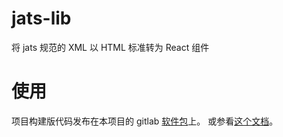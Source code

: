 # jats-lib

将 jats 规范的 XML 以 HTML 标准转为 React 组件

# 使用

项目构建版代码发布在本项目的 gitlab [软件包](https://git.kxsz.net/frontend/jats-lib/-/packages/203)上。
或参看[这个文档](https://git.kxsz.net/help/user/packages/npm_registry/index)。
